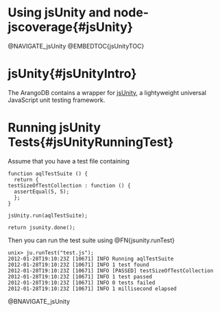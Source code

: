 Using jsUnity and node-jscoverage{#jsUnity}
===========================================

@NAVIGATE_jsUnity
@EMBEDTOC{jsUnityTOC}

jsUnity{#jsUnityIntro}
======================

The ArangoDB contains a wrapper for <a href="http://jsunity.com/">jsUnity</a>, a
lightyweight universal JavaScript unit testing framework.

Running jsUnity Tests{#jsUnityRunningTest}
==========================================

Assume that you have a test file containing

    function aqlTestSuite () {
      return {
	testSizeOfTestCollection : function () {
	  assertEqual(5, 5);
      };
    }

    jsUnity.run(aqlTestSuite);

    return jsunity.done();

Then you can run the test suite using @FN{jsunity.runTest}

    unix> ju.runTest("test.js");
    2012-01-28T19:10:23Z [10671] INFO Running aqlTestSuite
    2012-01-28T19:10:23Z [10671] INFO 1 test found
    2012-01-28T19:10:23Z [10671] INFO [PASSED] testSizeOfTestCollection
    2012-01-28T19:10:23Z [10671] INFO 1 test passed
    2012-01-28T19:10:23Z [10671] INFO 0 tests failed
    2012-01-28T19:10:23Z [10671] INFO 1 millisecond elapsed

@BNAVIGATE_jsUnity
